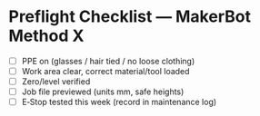 # Preflight Checklist — MakerBot Method X

- [ ] PPE on (glasses / hair tied / no loose clothing)
- [ ] Work area clear, correct material/tool loaded
- [ ] Zero/level verified
- [ ] Job file previewed (units mm, safe heights)
- [ ] E‑Stop tested this week (record in maintenance log)
